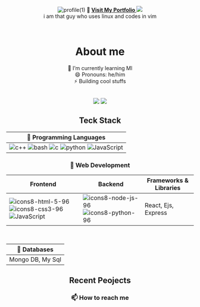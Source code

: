 <!--
**amitanshusahu/amitanshusahu** is a ✨ _special_ ✨ repository because its `README.md` (this file) appears on your GitHub profile.

Here are some ideas to get you started:

- 🔭 I’m currently working on ...
- 🌱 I’m currently learning ...
- 👯 I’m looking to collaborate on ...
- 🤔 I’m looking for help with ...
- 💬 Ask me about ...
- 📫 How to reach me: ...
- 😄 Pronouns: ...
- ⚡ Fun fact: ...
-->
<div align="center">
  
![profile(1)](https://user-images.githubusercontent.com/83657737/220822264-089283cc-17cc-41a9-8dd0-21628768794c.png)
<b>🧿  [ Visit My Portfolio ](https://github.com/amitanshusahu/amitanshusahu/edit/master/README.md) </b>
  [![](https://visitcount.itsvg.in/api?id=amitanshusahu&icon=6&color=0)](https://visitcount.itsvg.in) <br>
  i am that guy who uses linux and codes in vim <br>
  
  <br />
  
  # About me
🌱 I’m currently learning Ml <br>
😄 Pronouns: he/him <br>
⚡ Building cool stuffs  <br> <br>

![](https://github-readme-stats.vercel.app/api?username=amitanshusahu&theme=buefy&hide_border=false&include_all_commits=false&count_private=false)
![](https://github-readme-streak-stats.herokuapp.com/?user=amitanshusahu&theme=buefy&hide_border=false)
 
## Teck Stack
  
| 💬 Programming Languages |
| ------------------------ |
| ![c++](https://user-images.githubusercontent.com/83657737/220825905-0abf01f5-f470-48b8-95ee-508222ef4361.png) ![bash](https://user-images.githubusercontent.com/83657737/220825914-3b8cc66b-4565-47e7-84da-b6cae3f0ce76.png) ![c](https://user-images.githubusercontent.com/83657737/220825899-2f4c3623-fc3c-4306-8ea7-1be64c4f2039.png) ![python](https://user-images.githubusercontent.com/83657737/220825973-dfa13ea0-9938-4dc0-ab27-b7e005672fb5.png) ![JavaScript](https://user-images.githubusercontent.com/83657737/220825960-e1c2e275-db9c-4e6e-8b9b-2b0f719d81df.png)  |
  
  ### 🔭 Web Development 

| Frontend  | Backend | Frameworks & Libraries |
| ------------- | ------------- | ------------ |
|![icons8-html-5-96](https://user-images.githubusercontent.com/83657737/220827436-1c606ad1-4496-4ca5-99b2-f7c0e2bb8aea.png) ![icons8-css3-96](https://user-images.githubusercontent.com/83657737/220827483-411abedc-640f-4291-b7c7-33f9d7bb35f1.png) ![JavaScript](https://user-images.githubusercontent.com/83657737/220825960-e1c2e275-db9c-4e6e-8b9b-2b0f719d81df.png) | ![icons8-node-js-96](https://user-images.githubusercontent.com/83657737/220828116-b18afc2b-e03f-402b-ab83-41e8f7ccf30c.png) ![icons8-python-96](https://user-images.githubusercontent.com/83657737/220828118-6622c3d1-3d10-4f95-a0d7-e98216ca8836.png) | React, Ejs, Express |

<br>

| 🔭 Databases |
|--------------|
| Mongo DB, My Sql|

  
<!-- ![](https://github-readme-stats.vercel.app/api?username=amitanshusahu&theme=buefy&hide_border=false&include_all_commits=false&count_private=false) -->
<!-- ![](https://github-readme-streak-stats.herokuapp.com/?user=amitanshusahu&theme=buefy&hide_border=false) -->
</div>



<div align="center"> 
  
  ## Recent Peojects
  
 </div>


<div align="center"> 
  
  ### 📫 How to reach me
  
 </div>
 
